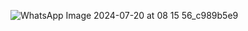 ![WhatsApp Image 2024-07-20 at 08 15 56_c989b5e9](https://github.com/user-attachments/assets/64d7ac14-3921-4d35-88cd-2c7fa4c58e2e)
​
